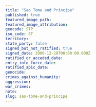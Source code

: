 ```yaml
---
title: "Sao Tome and Principe"
published: true
featured_image_path:
featured_image_attribution:
geocode: STP
iso_code: ST
territory:
state_party: false
signed_but_not_ratified: true
signed_date: 2000-12-28T00:00:00.000Z
ratified_or_acceded_date:
entry_into_force_date:
ratified_apic_date:
genocide:
crimes_against_humanity:
aggression:
war_crimes:
note:
slug: sao-tome-and-principe
---
```

